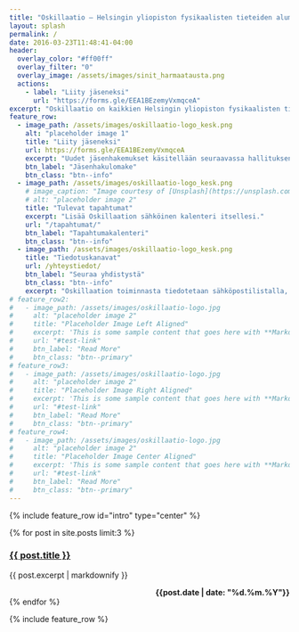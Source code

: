 ```yaml
---
title: "Oskillaatio – Helsingin yliopiston fysikaalisten tieteiden alumnit ry"
layout: splash
permalink: /
date: 2016-03-23T11:48:41-04:00
header:
  overlay_color: "#ff00ff"
  overlay_filter: "0"
  overlay_image: /assets/images/sinit_harmaatausta.png
  actions:
    - label: "Liity jäseneksi"
      url: "https://forms.gle/EEA1BEzemyVxmqceA"
excerpt: "Oskillaatio on kaikkien Helsingin yliopiston fysikaalisten tieteiden alumnien yhdistys"
feature_row:
  - image_path: /assets/images/oskillaatio-logo_kesk.png
    alt: "placeholder image 1"
    title: "Liity jäseneksi"
    url: https://forms.gle/EEA1BEzemyVxmqceA
    excerpt: "Uudet jäsenhakemukset käsitellään seuraavassa hallituksen kokouksessa." #"Liity yhdistyksen jäseneksi täyttämällä jäsenlomake"
    btn_label: "Jäsenhakulomake"
    btn_class: "btn--info"
  - image_path: /assets/images/oskillaatio-logo_kesk.png
    # image_caption: "Image courtesy of [Unsplash](https://unsplash.com/)"
    # alt: "placeholder image 2"
    title: "Tulevat tapahtumat"
    excerpt: "Lisää Oskillaation sähköinen kalenteri itsellesi."
    url: "/tapahtumat/"
    btn_label: "Tapahtumakalenteri"
    btn_class: "btn--info"
  - image_path: /assets/images/oskillaatio-logo_kesk.png
    title: "Tiedotuskanavat"
    url: /yhteystiedot/
    btn_label: "Seuraa yhdistystä"
    btn_class: "btn--info"    
    excerpt: "Oskillaation toiminnasta tiedotetaan sähköpostilistalla, [Facebook-ryhmässä](https://www.facebook.com/groups/5306881863/) ja [Telegram-keskustelussa](https://t.me/+fb_BwM_D0SUxYjU0)."
# feature_row2:
#   - image_path: /assets/images/oskillaatio-logo.jpg
#     alt: "placeholder image 2"
#     title: "Placeholder Image Left Aligned"
#     excerpt: 'This is some sample content that goes here with **Markdown** formatting. Left aligned with `type="left"`'
#     url: "#test-link"
#     btn_label: "Read More"
#     btn_class: "btn--primary"
# feature_row3:
#   - image_path: /assets/images/oskillaatio-logo.jpg
#     alt: "placeholder image 2"
#     title: "Placeholder Image Right Aligned"
#     excerpt: 'This is some sample content that goes here with **Markdown** formatting. Right aligned with `type="right"`'
#     url: "#test-link"
#     btn_label: "Read More"
#     btn_class: "btn--primary"
# feature_row4:
#   - image_path: /assets/images/oskillaatio-logo.jpg
#     alt: "placeholder image 2"
#     title: "Placeholder Image Center Aligned"
#     excerpt: 'This is some sample content that goes here with **Markdown** formatting. Centered with `type="center"`'
#     url: "#test-link"
#     btn_label: "Read More"
#     btn_class: "btn--primary"
---
```


{% include feature_row id="intro" type="center" %}

<div class="feature__wrapper">
   {% for post in site.posts limit:3 %}
   <div class="feature__item">
      <div class="archive__item">
         <div class="archive__item-body">
            <h3 class="archive__item-title"><a href="{{ site.baseurl }}{{ post.url}}" rel="permalink">{{ post.title }}</a></h3>
            <div class="archive__item-excerpt">
               <p>{{ post.excerpt | markdownify }}</p>
               <div style="position:aboslute;bottom:0;right:0" align="right"><b>{{post.date | date: "%d.%m.%Y"}}</b></div>
            </div>
         </div>
      </div>
   </div>
   {% endfor %}
</div>

{% include feature_row %}

<!-- {% include feature_row id="feature_row2" type="left" %}

{% include feature_row id="feature_row3" type="right" %}

{% include feature_row id="feature_row4" type="center" %} -->
